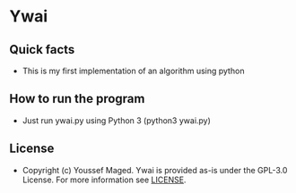 # Ywai
## Quick facts

- This is my first implementation of an algorithm using python
## How to run the program
 
- Just run ywai.py using Python 3 (python3 ywai.py)
## License

- Copyright (c) Youssef Maged. Ywai is provided as-is under the GPL-3.0 License. For more information see [LICENSE](LICENSE).
